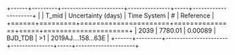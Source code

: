 +------+---------+----------------------+---------------+-----+---------------------+
|      |   T_mid |   Uncertainty (days) | Time System   | #   | Reference           |
+======+=========+======================+===============+=====+=====================+
| 2039 | 7780.01 |              0.00089 | BJD_TDB       | >1  | 2019AJ....158...63E |
+------+---------+----------------------+---------------+-----+---------------------+